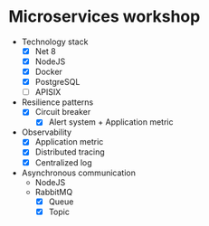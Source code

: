 # Microservices workshop
* Technology stack
    * [x] Net 8
    * [x] NodeJS
    * [x] Docker
    * [x] PostgreSQL
    * [ ] APISIX
* Resilience patterns
  * [x] Circuit breaker
    * [x] Alert system + Application metric
* Observability
  * [x] Application metric
  * [x] Distributed tracing
  * [x] Centralized log
* Asynchronous communication
  * NodeJS
  * RabbitMQ
    * [x] Queue 
    * [x] Topic
